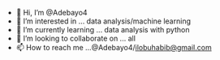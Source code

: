 - 👋 Hi, I’m @Adebayo4
- 👀 I’m interested in ... data analysis/machine learning
- 🌱 I’m currently learning ... data analysis with python
- 💞️ I’m looking to collaborate on ... all
- 📫 How to reach me ...@Adebayo4/ilobuhabib@gmail.com

<!---
Adebayo4/Adebayo4 is a ✨ special ✨ repository because its `README.md` (this file) appears on your GitHub profile.
You can click the Preview link to take a look at your changes.
--->
